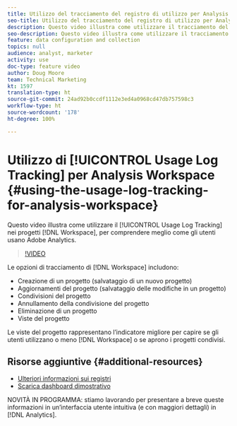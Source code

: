 ```yaml
---
title: Utilizzo del tracciamento del registro di utilizzo per Analysis Workspace
seo-title: Utilizzo del tracciamento del registro di utilizzo per Analysis Workspace
description: Questo video illustra come utilizzare il tracciamento del registro d’utilizzo sui progetti Workspace, per comprendere meglio come gli utenti usano Adobe Analytics.
seo-description: Questo video illustra come utilizzare il tracciamento del registro d’utilizzo sui progetti Workspace, per comprendere meglio come gli utenti usano Adobe Analytics.
feature: data configuration and collection
topics: null
audience: analyst, marketer
activity: use
doc-type: feature video
author: Doug Moore
team: Technical Marketing
kt: 1597
translation-type: ht
source-git-commit: 24ad92b0ccdf1112e3ed4a0968cd47db757598c3
workflow-type: ht
source-wordcount: '178'
ht-degree: 100%

---
```



# Utilizzo di [!UICONTROL Usage Log Tracking] per Analysis Workspace {#using-the-usage-log-tracking-for-analysis-workspace}

Questo video illustra come utilizzare il [!UICONTROL Usage Log Tracking] nei progetti [!DNL Workspace], per comprendere meglio come gli utenti usano Adobe Analytics.

>[!VIDEO](https://video.tv.adobe.com/v/22922/?quality=12)

Le opzioni di tracciamento di [!DNL Workspace] includono:

* Creazione di un progetto (salvataggio di un nuovo progetto)
* Aggiornamenti del progetto (salvataggio delle modifiche in un progetto)
* Condivisioni del progetto
* Annullamento della condivisione del progetto
* Eliminazione di un progetto
* Viste del progetto

Le viste del progetto rappresentano l’indicatore migliore per capire se gli utenti utilizzano o meno [!DNL Workspace] o se aprono i progetti condivisi.

## Risorse aggiuntive {#additional-resources}

* [Ulteriori informazioni sui registri](https://marketing.adobe.com/resources/help/it_IT/reference/logs.html)
* [Scarica dashboard dimostrativo](https://adobe.ly/2ygP5ws)

NOVITÀ IN PROGRAMMA: stiamo lavorando per presentare a breve queste informazioni in un’interfaccia utente intuitiva (e con maggiori dettagli) in [!DNL Analytics].
